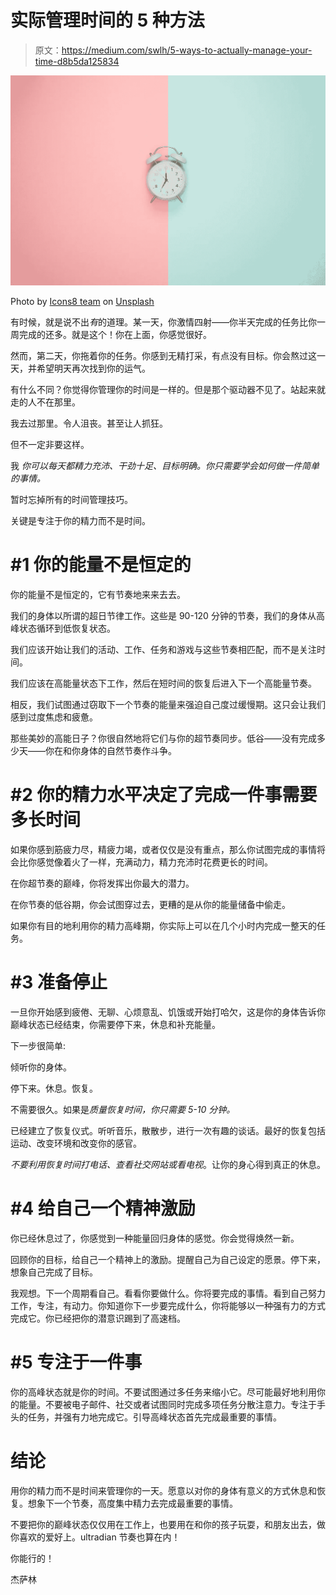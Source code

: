 # 实际管理时间的 5 种方法

> 原文：<https://medium.com/swlh/5-ways-to-actually-manage-your-time-d8b5da125834>

![](img/dd7f3f611e2afc00d0d22f7a506b8a27.png)

Photo by [Icons8 team](https://unsplash.com/@icons8?utm_source=unsplash&utm_medium=referral&utm_content=creditCopyText) on [Unsplash](https://unsplash.com/search/photos/time?utm_source=unsplash&utm_medium=referral&utm_content=creditCopyText)

有时候，就是说不出*有*的道理。某一天，你激情四射——你半天完成的任务比你一周完成的还多。就是这个！你在上面，你感觉很好。

然而，第二天，你拖着你的任务。你感到无精打采，有点没有目标。你会熬过这一天，并希望明天再次找到你的运气。

有什么不同？你觉得你管理你的时间是一样的。但是那个驱动器不见了。站起来就走的人不在那里。

我去过那里。令人沮丧。甚至让人抓狂。

但不一定非要这样。

我 *你可以每天都精力充沛、干劲十足、目标明确。你只需要学会如何做一件简单的事情。*

暂时忘掉所有的时间管理技巧。

关键是专注于你的精力而不是时间。

# #1 你的能量不是恒定的

你的能量不是恒定的，它有节奏地来来去去。

我们的身体以所谓的超日节律工作。这些是 90-120 分钟的节奏，我们的身体从高峰状态循环到低恢复状态。

我们应该开始让我们的活动、工作、任务和游戏与这些节奏相匹配，而不是关注时间。

我们应该在高能量状态下工作，然后在短时间的恢复后进入下一个高能量节奏。

相反，我们试图通过窃取下一个节奏的能量来强迫自己度过缓慢期。这只会让我们感到过度焦虑和疲惫。

那些美妙的高能日子？你很自然地将它们与你的超节奏同步。低谷——没有完成多少天——你在和你身体的自然节奏作斗争。

# #2 你的精力水平决定了完成一件事需要多长时间

如果你感到筋疲力尽，精疲力竭，或者仅仅是没有重点，那么你试图完成的事情将会比你感觉像着火了一样，充满动力，精力充沛时花费更长的时间。

在你超节奏的巅峰，你将发挥出你最大的潜力。

在你节奏的低谷期，你会试图穿过去，更糟的是从你的能量储备中偷走。

如果你有目的地利用你的精力高峰期，你实际上可以在几个小时内完成一整天的任务。

# #3 准备停止

一旦你开始感到疲倦、无聊、心烦意乱、饥饿或开始打哈欠，这是你的身体告诉你巅峰状态已经结束，你需要停下来，休息和补充能量。

下一步很简单:

倾听你的身体。

停下来。休息。恢复。

不需要很久。如果是*质量恢复时间，你只需要 5-10 分钟。*

已经建立了恢复仪式。听听音乐，散散步，进行一次有趣的谈话。最好的恢复包括运动、改变环境和改变你的感官。

*不要利用恢复时间打电话、查看社交网站或看电视*。让你的身心得到真正的休息。

# #4 给自己一个精神激励

你已经休息过了，你感觉到一种能量回归身体的感觉。你会觉得焕然一新。

回顾你的目标，给自己一个精神上的激励。提醒自己为自己设定的愿景。停下来，想象自己完成了目标。

我观想。下一个周期看自己。看看你要做什么。你将要完成的事情。看到自己努力工作，专注，有动力。你知道你下一步要完成什么，你将能够以一种强有力的方式完成它。你已经把你的潜意识踢到了高速档。

# #5 专注于一件事

你的高峰状态就是你的时间。不要试图通过多任务来缩小它。尽可能最好地利用你的能量。不要被电子邮件、社交或者试图同时完成多项任务分散注意力。专注于手头的任务，并强有力地完成它。引导高峰状态首先完成最重要的事情。

# 结论

用你的精力而不是时间来管理你的一天。愿意以对你的身体有意义的方式休息和恢复。想象下一个节奏，高度集中精力去完成最重要的事情。

不要把你的巅峰状态仅仅用在工作上，也要用在和你的孩子玩耍，和朋友出去，做你喜欢的爱好上。ultradian 节奏也算在内！

你能行的！

杰萨林